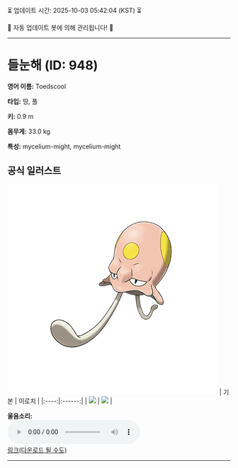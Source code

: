 
⏳ 업데이트 시간: 2025-10-03 05:42:04 (KST) ⏳

🤖 자동 업데이트 봇에 의해 관리됩니다! 🤖

---

# 들눈해 (ID: 948)
**영어 이름:** Toedscool

**타입:** 땅, 풀

**키:** 0.9 m

**몸무게:** 33.0 kg

**특성:** mycelium-might, mycelium-might

## 공식 일러스트
![](https://raw.githubusercontent.com/PokeAPI/sprites/master/sprites/pokemon/other/official-artwork/948.png)
| 기본 | 이로치 |
|:----:|:------:|
| <img src="http://play.pokemonshowdown.com/sprites/ani/toedscool.gif" width="200"> | <img src="http://play.pokemonshowdown.com/sprites/ani-shiny/toedscool.gif" width="200"> |

**울음소리:**<br><audio controls src="https://raw.githubusercontent.com/PokeAPI/cries/main/cries/pokemon/latest/948.ogg"></audio><br> [링크(다운로드 될 수도)](https://raw.githubusercontent.com/PokeAPI/cries/main/cries/pokemon/latest/948.ogg)


---
